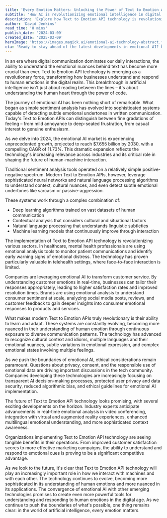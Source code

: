 ```yaml
---
title: 'Every Emotion Matters: Unlocking the Power of Text to Emotion API'
subtitle: 'How AI is revolutionizing emotional intelligence in digital communication'
description: 'Explore how Text to Emotion API technology is revolutionizing how businesses understand and respond to human emotions in digital communication. With the emotional AI market projected to reach $7.655 billion by 2030, this breakthrough technology is transforming industries from healthcare to customer service, while raising important questions about privacy and ethics in emotional analysis.'
author: 'David Jenkins'
read_time: '8 mins'
publish_date: '2024-03-09'
created_date: '2025-03-09'
heroImage: 'https://images.magick.ai/emotional-ai-technology-abstract.jpg'
cta: 'Ready to stay ahead of the latest developments in emotional AI? Follow us on LinkedIn for exclusive insights, industry updates, and expert perspectives on the future of Text to Emotion API technology.'
---
```


In an era where digital communication dominates our daily interactions, the ability to understand the emotional nuances behind text has become more crucial than ever. Text to Emotion API technology is emerging as a revolutionary force, transforming how businesses understand and respond to human emotions in the digital realm. This breakthrough in artificial intelligence isn't just about reading between the lines – it's about understanding the human heart through the power of code.

The journey of emotional AI has been nothing short of remarkable. What began as simple sentiment analysis has evolved into sophisticated systems capable of detecting subtle emotional undertones in written communication. Today's Text to Emotion APIs can distinguish between fine gradations of feeling – from mild annoyance to deep-seated frustration, from casual interest to genuine enthusiasm.

As we delve into 2024, the emotional AI market is experiencing unprecedented growth, projected to reach $7.655 billion by 2030, with a compelling CAGR of 11.73%. This dramatic expansion reflects the technology's increasing relevance across industries and its critical role in shaping the future of human-machine interaction.

Traditional sentiment analysis tools operated on a relatively simple positive-negative spectrum. Modern Text to Emotion APIs, however, leverage sophisticated neural networks and natural language processing algorithms to understand context, cultural nuances, and even detect subtle emotional undertones like sarcasm or passive-aggression.

These systems work through a complex combination of:
- Deep learning algorithms trained on vast datasets of human communication
- Contextual analysis that considers cultural and situational factors
- Natural language processing that understands linguistic subtleties
- Machine learning models that continuously improve through interaction

The implementation of Text to Emotion API technology is revolutionizing various sectors. In healthcare, mental health professionals are using emotional analysis tools to monitor patient communications and identify early warning signs of emotional distress. The technology has proven particularly valuable in telehealth settings, where face-to-face interaction is limited.

Companies are leveraging emotional AI to transform customer service. By understanding customer emotions in real-time, businesses can tailor their responses appropriately, leading to higher satisfaction rates and improved resolution times. Brands are using emotional analysis to understand consumer sentiment at scale, analyzing social media posts, reviews, and customer feedback to gain deeper insights into consumer emotional responses to products and services.

What makes modern Text to Emotion APIs truly revolutionary is their ability to learn and adapt. These systems are constantly evolving, becoming more nuanced in their understanding of human emotion through continuous exposure to diverse communication patterns. The technology has advanced to recognize cultural context and idioms, multiple languages and their emotional nuances, subtle variations in emotional expression, and complex emotional states involving multiple feelings.

As we push the boundaries of emotional AI, ethical considerations remain paramount. Questions about privacy, consent, and the responsible use of emotional data are driving important discussions in the tech community. Companies developing these technologies are increasingly focusing on transparent AI decision-making processes, protected user privacy and data security, reduced algorithmic bias, and ethical guidelines for emotional AI implementation.

The future of Text to Emotion API technology looks promising, with several exciting developments on the horizon. Industry experts anticipate advancements in real-time emotional analysis in video conferencing, integration with virtual and augmented reality experiences, enhanced multilingual emotional understanding, and more sophisticated context awareness.

Organizations implementing Text to Emotion API technology are seeing tangible benefits in their operations. From improved customer satisfaction scores to more effective marketing campaigns, the ability to understand and respond to emotional cues is proving to be a significant competitive advantage.

As we look to the future, it's clear that Text to Emotion API technology will play an increasingly important role in how we interact with machines and with each other. The technology continues to evolve, becoming more sophisticated in its understanding of human emotions and more nuanced in its applications. The convergence of emotional AI with other emerging technologies promises to create even more powerful tools for understanding and responding to human emotions in the digital age. As we continue to push the boundaries of what's possible, one thing remains clear: in the world of artificial intelligence, every emotion matters.
